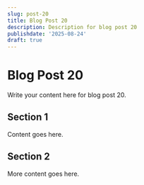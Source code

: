```yaml
---
slug: post-20
title: Blog Post 20
description: Description for blog post 20
publishdate: '2025-08-24'
draft: true
---
```

# Blog Post 20

Write your content here for blog post 20.

## Section 1

Content goes here.

## Section 2

More content goes here.
